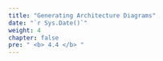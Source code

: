 ```yaml
---
title: "Generating Architecture Diagrams"
date: "`r Sys.Date()`"
weight: 4
chapter: false
pre: " <b> 4.4 </b> "
---
```

